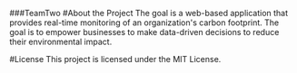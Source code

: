 ###TeamTwo
#About the Project
The goal is a web-based application that provides real-time monitoring of an organization's carbon footprint. The goal is to empower businesses to make data-driven decisions to reduce their environmental impact.


#License
This project is licensed under the MIT License.
